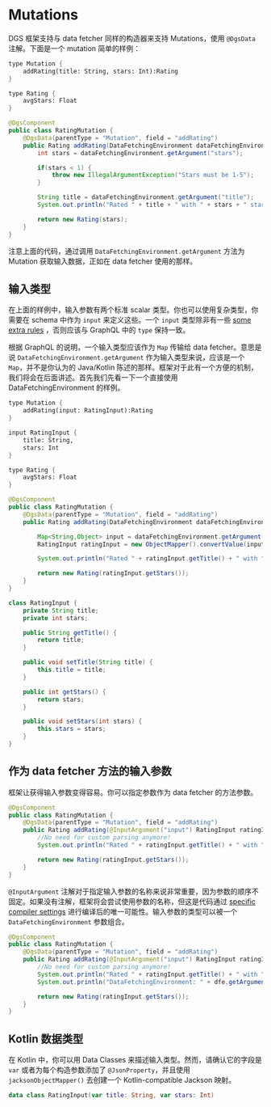 # Mutations

DGS 框架支持与 data fetcher 同样的构造器来支持 Mutations，使用 `@DgsData` 注解。下面是一个 mutation 简单的样例：

```scheme
type Mutation {
    addRating(title: String, stars: Int):Rating
}

type Rating {
    avgStars: Float
}
```

```java
@DgsComponent
public class RatingMutation {
    @DgsData(parentType = "Mutation", field = "addRating")
    public Rating addRating(DataFetchingEnvironment dataFetchingEnvironment) {
        int stars = dataFetchingEnvironment.getArgument("stars");

        if(stars < 1) {
            throw new IllegalArgumentException("Stars must be 1-5");
        }

        String title = dataFetchingEnvironment.getArgument("title");
        System.out.println("Rated " + title + " with " + stars + " stars") ;

        return new Rating(stars);
    }
}
```

注意上面的代码，通过调用 `DataFetchingEnvironment.getArgument` 方法为 Mutation 获取输入数据，正如在 data fetcher 使用的那样。 



## 输入类型

在上面的样例中，输入参数有两个标准 scalar 类型。你也可以使用复杂类型，你需要在 schema 中作为 `input` 来定义这些。一个 `input` 类型除非有一些  [some extra rules](https://graphql.org/learn/schema/#input-types) ，否则应该与 GraphQL 中的 `type` 保持一致。

根据 GraphQL 的说明，一个输入类型应该作为 `Map` 传输给 data fetcher。意思是说 `DataFetchingEnvironment.getArgument`  作为输入类型来说，应该是一个 `Map`，并不是你认为的 Java/Kotlin 陈述的那样。框架对于此有一个方便的机制，我们将会在后面讲述。首先我们先看一下一个直接使用 DataFetchingEnvironment 的样例。

```scheme
type Mutation {
    addRating(input: RatingInput):Rating
}

input RatingInput {
    title: String,
    stars: Int
}

type Rating {
    avgStars: Float
}
```

```java
@DgsComponent
public class RatingMutation {
    @DgsData(parentType = "Mutation", field = "addRating")
    public Rating addRating(DataFetchingEnvironment dataFetchingEnvironment) {

        Map<String,Object> input = dataFetchingEnvironment.getArgument("input");
        RatingInput ratingInput = new ObjectMapper().convertValue(input, RatingInput.class);

        System.out.println("Rated " + ratingInput.getTitle() + " with " + ratingInput.getStars() + " stars") ;

        return new Rating(ratingInput.getStars());
    }
}

class RatingInput {
    private String title;
    private int stars;

    public String getTitle() {
        return title;
    }

    public void setTitle(String title) {
        this.title = title;
    }

    public int getStars() {
        return stars;
    }

    public void setStars(int stars) {
        this.stars = stars;
    }
}
```



## 作为 data fetcher 方法的输入参数

框架让获得输入参数变得容易。你可以指定参数作为 data fetcher 的方法参数。

```java
@DgsComponent
public class RatingMutation {
    @DgsData(parentType = "Mutation", field = "addRating")
    public Rating addRating(@InputArgument("input") RatingInput ratingInput) {
        //No need for custom parsing anymore!
        System.out.println("Rated " + ratingInput.getTitle() + " with " + ratingInput.getStars() + " stars") ;

        return new Rating(ratingInput.getStars());
    }
}
```

 `@InputArgument` 注解对于指定输入参数的名称来说非常重要，因为参数的顺序不固定。如果没有注解，框架将会尝试使用参数的名称，但这是代码通过 [specific compiler settings](https://docs.oracle.com/javase/tutorial/reflect/member/methodparameterreflection.html) 进行编译后的唯一可能性。输入参数的类型可以被一个 `DataFetchingEnvironment` 参数组合。

```java
@DgsComponent
public class RatingMutation {
    @DgsData(parentType = "Mutation", field = "addRating")
    public Rating addRating(@InputArgument("input") RatingInput ratingInput, DataFetchingEnvironment dfe) {
        //No need for custom parsing anymore!
        System.out.println("Rated " + ratingInput.getTitle() + " with " + ratingInput.getStars() + " stars") ;
        System.out.println("DataFetchingEnvironment: " + dfe.getArgument(ratingInput));

        return new Rating(ratingInput.getStars());
    }
}
```



## Kotlin 数据类型

在 Kotlin 中，你可以用 Data Classes 来描述输入类型。然而，请确认它的字段是 `var` 或者为每个构造参数添加了 `@JsonProperty`，并且使用   `jacksonObjectMapper()` 去创建一个 Kotlin-compatible Jackson 映射。

```kotlin
data class RatingInput(var title: String, var stars: Int)
```

